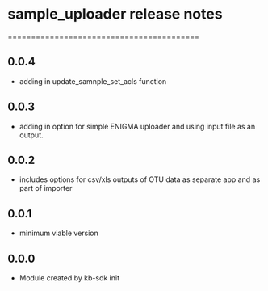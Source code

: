 # sample_uploader release notes
=========================================

0.0.4
-----
* adding in update_samnple_set_acls function

0.0.3
-----
* adding in option for simple ENIGMA uploader and using input file as an output.

0.0.2
-----
* includes options for csv/xls outputs of OTU data as separate app and as part of importer

0.0.1
-----
* minimum viable version

0.0.0
-----
* Module created by kb-sdk init
